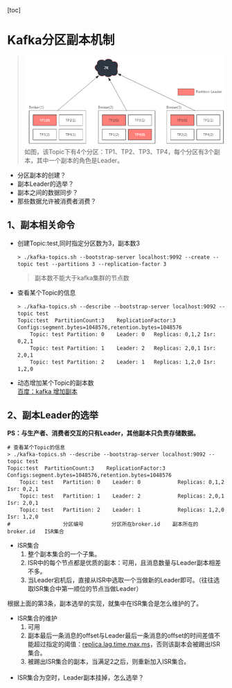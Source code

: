 [toc]

# Kafka分区副本机制

> ![](../etc/kafka_分区副本示意图.png)<br>
> 如图，该Topic下有4个分区：TP1、TP2、TP3、TP4，每个分区有3个副本，其中一个副本的角色是Leader。

- 分区副本的创建？
- 副本Leader的选举？
- 副本之间的数据同步？
- 那些数据允许被消费者消费？

## 1、副本相关命令
- 创建Topic:test,同时指定分区数为3，副本数3
    ``` shell
    > ./kafka-topics.sh --bootstrap-server localhost:9092 --create --topic test --partitions 3 --replication-factor 3
    ```

    > 副本数不能大于kafka集群的节点数
- 查看某个Topic的信息
    ``` shell
    > ./kafka-topics.sh --describe --bootstrap-server localhost:9092 --topic test
    Topic:test	PartitionCount:3	ReplicationFactor:3	Configs:segment.bytes=1048576,retention.bytes=1048576
        Topic: test	Partition: 0	Leader: 0	Replicas: 0,1,2	Isr: 0,2,1
        Topic: test	Partition: 1	Leader: 2	Replicas: 2,0,1	Isr: 2,0,1
        Topic: test	Partition: 2	Leader: 1	Replicas: 1,2,0	Isr: 1,2,0
    ```
- 动态增加某个Topic的副本数<br>
    [百度：kafka 增加副本](https://www.baidu.com/s?wd=kafka%20%E5%A2%9E%E5%8A%A0%E5%89%AF%E6%9C%AC&rsv_spt=1&rsv_iqid=0x963caebb0000437b&issp=1&f=8&rsv_bp=1&rsv_idx=2&ie=utf-8&rqlang=cn&tn=baiduhome_pg&rsv_enter=1&rsv_dl=tb&inputT=21731&rsv_t=fe9aQyndbfCqzUt%2FaIrxYh5UUfzHbjUIlUJohBzfQvsjMIdsVE59Uh7b43CogOJe9wQD&oq=kafka%2520offset&rsv_pq=f15b955400066f22&rsv_sug3=99&rsv_sug1=63&rsv_sug7=100&rsv_sug2=0&rsv_sug4=22630)

## 2、副本Leader的选举
<b>PS：与生产者、消费者交互的只有Leader，其他副本只负责存储数据。</b>

``` shell
# 查看某个Topic的信息
> ./kafka-topics.sh --describe --bootstrap-server localhost:9092 --topic test
Topic:test	PartitionCount:3	ReplicationFactor:3	Configs:segment.bytes=1048576,retention.bytes=1048576
    Topic: test   Partition: 0    Leader: 0            Replicas: 0,1,2      Isr: 0,2,1
    Topic: test   Partition: 1    Leader: 2            Replicas: 2,0,1      Isr: 2,0,1
    Topic: test   Partition: 2    Leader: 1            Replicas: 1,2,0      Isr: 1,2,0
#                 分区编号         分区所在broker.id    副本所在的broker.id   ISR集合
```

- ISR集合
    1. 整个副本集合的一个子集。<br>
    2. ISR中的每个节点都是优质的副本：可用，且消息数量与Leader副本相差不多。
    3. 当Leader宕机后，直接从ISR中选取一个当做新的Leader即可。（往往选取ISR集合中第一顺位的节点当做Leader）

根据上面的第3条，副本选举的实现，就集中在ISR集合是怎么维护的了。

- ISR集合的维护
    1. 可用
    2. 副本最后一条消息的offset与Leader最后一条消息的offset的时间差值不能超过指定的阈值：[replica.lag.time.max.ms](http://kafka.apache.org/documentation/#brokerconfigs)，否则该副本会被踢出ISR集合。
    3. 被踢出ISR集合的副本，当满足2之后，则重新加入ISR集合。
<br><br>
- ISR集合为空时，Leader副本挂掉，怎么选举？ 
